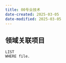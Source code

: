 ```yaml
---
title: 00专业技术
date-created: 2025-03-05
date-modified: 2025-03-05
---
```


## 领域关联项目

```dataview
LIST
WHERE file.
```
